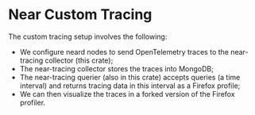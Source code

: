 # Near Custom Tracing

The custom tracing setup involves the following:

* We configure neard nodes to send OpenTelemetry traces to the near-tracing collector (this crate);
* The near-tracing collector stores the traces into MongoDB;
* The near-tracing querier (also in this crate) accepts queries (a time interval) and returns
  tracing data in this interval as a Firefox profile;
* We can then visualize the traces in a forked version of the Firefox profiler.
